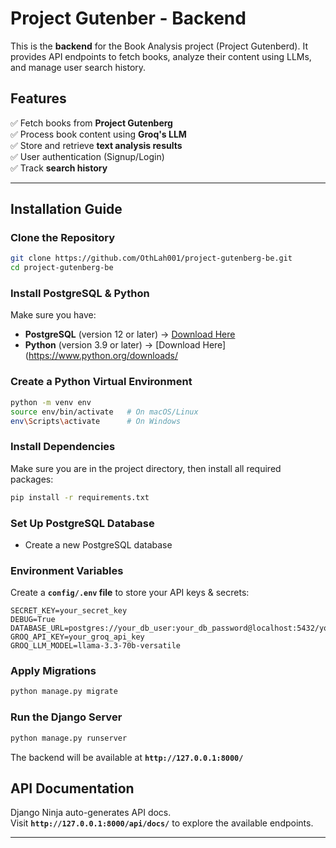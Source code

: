 # Project Gutenber - Backend

This is the **backend** for the Book Analysis project (Project Gutenberd). It provides API endpoints to fetch books, analyze their content using LLMs, and manage user search history.

## Features

✅ Fetch books from **Project Gutenberg**  
✅ Process book content using **Groq's LLM**  
✅ Store and retrieve **text analysis results**  
✅ User authentication (Signup/Login)  
✅ Track **search history**

---

## Installation Guide

### **Clone the Repository**

```bash
git clone https://github.com/OthLah001/project-gutenberg-be.git
cd project-gutenberg-be
```

### **Install PostgreSQL & Python**

Make sure you have:

- **PostgreSQL** (version 12 or later) → [Download Here](https://www.postgresql.org/download/)
- **Python** (version 3.9 or later) → [Download Here](https://www.python.org/downloads/

### **Create a Python Virtual Environment**

```bash
python -m venv env
source env/bin/activate   # On macOS/Linux
env\Scripts\activate      # On Windows
```

### **Install Dependencies**

Make sure you are in the project directory, then install all required packages:

```bash
pip install -r requirements.txt
```

### **Set Up PostgreSQL Database**

- Create a new PostgreSQL database

### Environment Variables

Create a **`config/.env` file** to store your API keys & secrets:

```
SECRET_KEY=your_secret_key
DEBUG=True
DATABASE_URL=postgres://your_db_user:your_db_password@localhost:5432/your_db_name
GROQ_API_KEY=your_groq_api_key
GROQ_LLM_MODEL=llama-3.3-70b-versatile
```

### **Apply Migrations**

```bash
python manage.py migrate
```

### **Run the Django Server**

```bash
python manage.py runserver
```

The backend will be available at **`http://127.0.0.1:8000/`**

## API Documentation

Django Ninja auto-generates API docs.  
Visit **`http://127.0.0.1:8000/api/docs/`** to explore the available endpoints.

---
